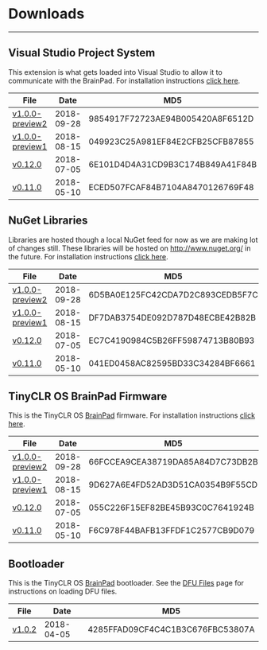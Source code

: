 # Downloads
---

## Visual Studio Project System
This extension is what gets loaded into Visual Studio to allow it to communicate with the BrainPad. For installation instructions [click here](../go-beyond/system-setup.md#install-the-tinyclr-project-system).

File | Date | MD5
--- | --- | ---
[v1.0.0-preview2](http://files.ghielectronics.com/downloads/TinyCLR/Extensions/TinyCLR%20OS%20Project%20System%20v1.0.0-preview2.vsix) | 2018-09-28 | 9854917F72723AE94B005420A8F6512D
[v1.0.0-preview1](http://files.ghielectronics.com/downloads/TinyCLR/Extensions/TinyCLR%20OS%20Project%20System%20v1.0.0-preview1.vsix) | 2018-08-15 | 049923C25A981EF84E2CFB25CFB87855
[v0.12.0](http://files.ghielectronics.com/downloads/TinyCLR/Extensions/TinyCLR%20OS%20Project%20System%20v0.12.0.vsix) | 2018-07-05 | 6E101D4D4A31CD9B3C174B849A41F84B
[v0.11.0](http://files.ghielectronics.com/downloads/TinyCLR/Extensions/TinyCLR%20OS%20Project%20System%20v0.11.0.vsix) | 2018-05-10 | ECED507FCAF84B7104A8470126769F48

## NuGet Libraries
Libraries are hosted though a local NuGet feed for now as we are making lot of changes still. These libraries will be hosted on http://www.nuget.org/ in the future. For installation instructions [click here](../go-beyond/system-setup.md#install-the-tinyclr-nuget-packages).

File | Date | MD5
--- | --- | ---
[v1.0.0-preview2](http://files.ghielectronics.com/downloads/TinyCLR/Libraries/TinyCLR%20OS%20Libraries%20v1.0.0-preview2.zip) | 2018-09-28 | 6D5BA0E125FC42CDA7D2C893CEDB5F7C 
[v1.0.0-preview1](http://files.ghielectronics.com/downloads/TinyCLR/Libraries/TinyCLR%20OS%20Libraries%20v1.0.0-preview1.zip) | 2018-08-15 | DF7DAB3754DE092D787D48ECBE42B82B 
[v0.12.0](http://files.ghielectronics.com/downloads/TinyCLR/Libraries/TinyCLR%20OS%20Libraries%20v0.12.0.zip) | 2018-07-05 | EC7C4190984C5B26FF59874713B80B93
[v0.11.0](http://files.ghielectronics.com/downloads/TinyCLR/Libraries/TinyCLR%20OS%20Libraries%20v0.11.0.zip) | 2018-05-10 | 041ED0458AC82595BD33C34284BF6661

## TinyCLR OS BrainPad Firmware
This is the TinyCLR OS [BrainPad](http://www.brainpad.com) firmware. For installation instructions [click here](../go-beyond/system-setup.md#step-2-setup-your-brainpad).

File | Date | MD5
--- | --- | ---
[v1.0.0-preview2](http://files.ghielectronics.com/downloads/BrainPad/Firmwares/TinyCLR/BrainPad%20Firmware%20v1.0.0-preview2.uf2) | 2018-09-28 | 66FCCEA9CEA38719DA85A84D7C73DB2B
[v1.0.0-preview1](http://files.ghielectronics.com/downloads/BrainPad/Firmwares/TinyCLR/BrainPad%20Firmware%20v1.0.0-preview1.uf2) | 2018-08-15 | 9D627A6E4FD52AD3D51CA0354B9F55CD
[v0.12.0](http://files.ghielectronics.com/downloads/BrainPad/Firmwares/TinyCLR/BrainPad%20Firmware%20v0.12.0.uf2) | 2018-07-05 | 055C226F15EF82BE45B93C0C7641924B
[v0.11.0](http://files.ghielectronics.com/downloads/BrainPad/Firmwares/TinyCLR/BrainPad%20Firmware%20v0.11.0.uf2) | 2018-05-10 | F6C978F44BAFB13FFDF1C2577CB9D079


## Bootloader
This is the TinyCLR OS [BrainPad](http://www.brainpad.com) bootloader.
See the [DFU Files](dfu-files.md) page for instructions on loading DFU files.

File | Date | MD5
--- | --- | ---
[v1.0.2](http://files.ghielectronics.com/downloads/Bootloaders/MakeCode/BrainPad%20Bootloader%20v1.0.2.dfu) | 2018-04-05 | 4285FFAD09CF4C4C1B3C676FBC53807A

